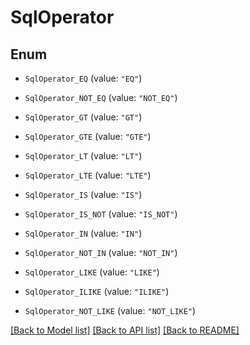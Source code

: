 # SqlOperator

## Enum


* `SqlOperator_EQ` (value: `"EQ"`)

* `SqlOperator_NOT_EQ` (value: `"NOT_EQ"`)

* `SqlOperator_GT` (value: `"GT"`)

* `SqlOperator_GTE` (value: `"GTE"`)

* `SqlOperator_LT` (value: `"LT"`)

* `SqlOperator_LTE` (value: `"LTE"`)

* `SqlOperator_IS` (value: `"IS"`)

* `SqlOperator_IS_NOT` (value: `"IS_NOT"`)

* `SqlOperator_IN` (value: `"IN"`)

* `SqlOperator_NOT_IN` (value: `"NOT_IN"`)

* `SqlOperator_LIKE` (value: `"LIKE"`)

* `SqlOperator_ILIKE` (value: `"ILIKE"`)

* `SqlOperator_NOT_LIKE` (value: `"NOT_LIKE"`)


[[Back to Model list]](../README.md#documentation-for-models) [[Back to API list]](../README.md#documentation-for-api-endpoints) [[Back to README]](../README.md)


